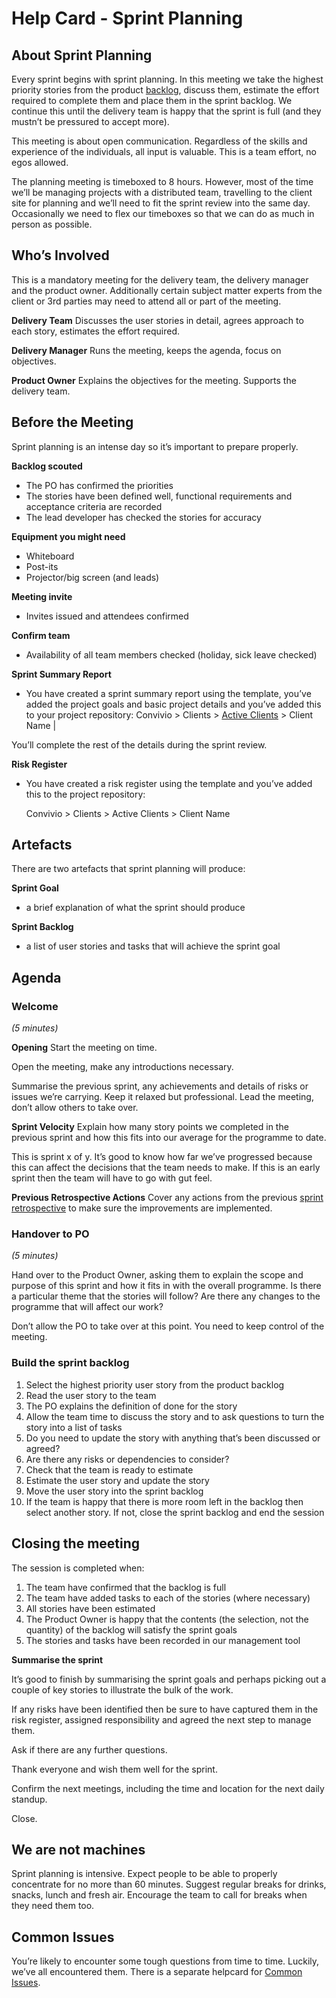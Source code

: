 # Help Card - Sprint Planning

## About Sprint Planning

Every sprint begins with sprint planning. In this meeting we take the highest priority stories from the product [backlog](http://cookbook.weareconvivio.com/delivery_recipe/backlogs_priorities.html), discuss them, estimate the effort required to complete them and place them in the sprint backlog. We continue this until the delivery team is happy that the sprint is full \(and they mustn’t be pressured to accept more\).

This meeting is about open communication. Regardless of the skills and experience of the individuals, all input is valuable. This is a team effort, no egos allowed.

The planning meeting is timeboxed to 8 hours. However, most of the time we’ll be managing projects with a distributed team, travelling to the client site for planning and we’ll need to fit the sprint review into the same day. Occasionally we need to flex our timeboxes so that we can do as much in person as possible.

## Who’s Involved

This is a mandatory meeting for the delivery team, the delivery manager and the product owner. Additionally certain subject matter experts from the client or 3rd parties may need to attend all or part of the meeting.

 **Delivery Team**  Discusses the user stories in detail, agrees approach to each story, estimates the effort required.

 **Delivery Manager**  Runs the meeting, keeps the agenda, focus on objectives.

 **Product Owner**  Explains the objectives for the meeting. Supports the delivery team.

## Before the Meeting

Sprint planning is an intense day so it’s important to prepare properly.

 **Backlog scouted** 

* The PO has confirmed the priorities
* The stories have been defined well, functional requirements and acceptance criteria are recorded
* The lead developer has checked the stories for accuracy

 **Equipment you might need** 

* Whiteboard
* Post-its
* Projector/big screen \(and leads\)

 **Meeting invite** 

* Invites issued and attendees confirmed

 **Confirm team** 

* Availability of all team members checked \(holiday, sick leave checked\)

 **Sprint Summary Report** 

* You have created a sprint summary report using the template, you’ve added the project goals and basic project details and you’ve added this to your project repository: Convivio &gt; Clients &gt; [Active Clients](https://drive.google.com/drive/folders/0B0adEBtk1YXvd3NOYnhIUjQxd3c) &gt; Client Name \|

You’ll complete the rest of the details during the sprint review.

 **Risk Register**

* You have created a risk register using the template and you’ve added this to the project repository: 

  Convivio &gt; Clients &gt; Active Clients &gt; Client Name

## Artefacts

There are two artefacts that sprint planning will produce:

 **Sprint Goal** 

* a brief explanation of what the sprint should produce

 **Sprint Backlog** 

* a list of user stories and tasks that will achieve the sprint goal

## Agenda

### Welcome

_\(5 minutes\)_

 **Opening**  Start the meeting on time.

Open the meeting, make any introductions necessary.

Summarise the previous sprint, any achievements and details of risks or issues we’re carrying. Keep it relaxed but professional. Lead the meeting, don’t allow others to take over.

 **Sprint Velocity**  Explain how many story points we completed in the previous sprint and how this fits into our average for the programme to date.

This is sprint x of y. It’s good to know how far we’ve progressed because this can affect the decisions that the team needs to make. If this is an early sprint then the team will have to go with gut feel.

 **Previous Retrospective Actions**  Cover any actions from the previous [sprint retrospective](https://github.com/convivio/the-convivio-cookbook/tree/fe6bd3bde6ed1049b323d750b43bbb620c87c384/delivery_recipe/sprint_retrospective.html) to make sure the improvements are implemented.

### Handover to PO

_\(5 minutes\)_

Hand over to the Product Owner, asking them to explain the scope and purpose of this sprint and how it fits in with the overall programme. Is there a particular theme that the stories will follow? Are there any changes to the programme that will affect our work?

Don’t allow the PO to take over at this point. You need to keep control of the meeting.

### Build the sprint backlog

1. Select the highest priority user story from the product backlog
2. Read the user story to the team
3. The PO explains the definition of done for the story
4. Allow the team time to discuss the story and to ask questions to turn the story into a list of tasks
5. Do you need to update the story with anything that’s been discussed or agreed?
6. Are there any risks or dependencies to consider?
7. Check that the team is ready to estimate
8. Estimate the user story and update the story
9. Move the user story into the sprint backlog
10. If the team is happy that there is more room left in the backlog then select another story. If not, close the sprint backlog and end the session

## Closing the meeting

The session is completed when:

1. The team have confirmed that the backlog is full
2. The team have added tasks to each of the stories \(where necessary\)
3. All stories have been estimated
4. The Product Owner is happy that the contents \(the selection, not the quantity\) of the backlog will satisfy the sprint goals
5. The stories and tasks have been recorded in our management tool

 **Summarise the sprint** 

It’s good to finish by summarising the sprint goals and perhaps picking out a couple of key stories to illustrate the bulk of the work.

If any risks have been identified then be sure to have captured them in the risk register, assigned responsibility and agreed the next step to manage them.

Ask if there are any further questions.

Thank everyone and wish them well for the sprint.

Confirm the next meetings, including the time and location for the next daily standup.

Close.

## We are not machines

Sprint planning is intensive. Expect people to be able to properly concentrate for no more than 60 minutes. Suggest regular breaks for drinks, snacks, lunch and fresh air. Encourage the team to call for breaks when they need them too.

## Common Issues

You’re likely to encounter some tough questions from time to time. Luckily, we’ve all encountered them. There is a separate helpcard for [Common Issues](help-card-sprint-planning.md).

